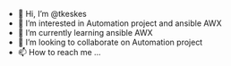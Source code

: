 - 👋 Hi, I’m @tkeskes
- 👀 I’m interested in Automation project and ansible AWX
- 🌱 I’m currently learning ansible AWX
- 💞️ I’m looking to collaborate on Automation project
- 📫 How to reach me ...

<!---
tkeskes/tkeskes is a ✨ special ✨ repository because its `README.md` (this file) appears on your GitHub profile.
You can click the Preview link to take a look at your changes.
--->

